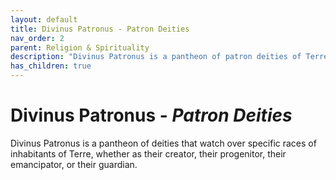 ```yaml
---
layout: default
title: Divinus Patronus - Patron Deities
nav_order: 2
parent: Religion & Spirituality
description: "Divinus Patronus is a pantheon of patron deities of Terre, worshipped by respective races for their progenity."
has_children: true
---
```


# Divinus Patronus - *Patron Deities*

Divinus Patronus is a pantheon of deities that watch over specific races of inhabitants of Terre, whether as their creator, their progenitor, their emancipator, or their guardian.